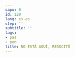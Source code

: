 ```yaml
---
capo: 0
id: 120
lang: es-es
step: ''
subtitle: ''
tags:
- pas
- pen
title: NO ESTÁ AQUÍ, RESUCITÓ
---
```

